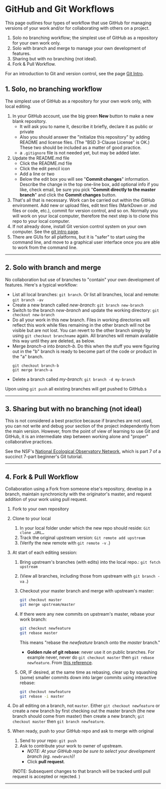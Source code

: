 # GitHub and Git Workflows

This page outlines four types of workflow that use GitHub for managing versions of your work and/or for collaborating with others on a project.

1. Solo no branching workflow; the simplest use of GitHub as a repository for your own work only.
2. Solo with branch and merge to manage your own development of features.
3. Sharing but with no branching (not ideal).
4. Fork & Pull Workflow.

For an introduction to Git and version control, see the page [Git Intro](tut-git-intro.md).

## 1. Solo, no branching workflow

The simplest use of GitHub as a repository for your own work only, with local editing.

1. In your GitHub account, use the big green **New** button to make a new blank repository.
   * It will ask you to name it, describe it briefly, declare it as public or private
   * Also you should answer the "initialize this repository" by adding README and license files. (The "BSD 3-Clause License" is OK.) These two should be included as a matter of good practice.
   * a `.gitignore` file is not needed yet, but may be added later.
2. Update the README.md file
   * Click the README.md file
   * Click the edit pencil icon
   * Add a line or two
   * Below the edit box you will see "**Commit changes**" information. Describe the change in the top one-line box, add optional info if you like, check email, be sure you pick "**Commit directly to the master branch**" and click the **Commit changes** button.
3. That's all that is necessary. Work can be carried out within the GitHub environment. Add new or upload files, edit text files (MarkDown or .md files or code, etc.), commit for version control, and so on. Normally you will work on your local computer, therefore the next step is to clone this repo to your local computer.
4. If not already done, install Git version control system on your own computer. See the [git intro page](./tut-git-intro.md).
5. There are GUIs for all platforms, but it is "safer" to start using the command line, and move to a graphical user interface once you are able to work from the command line.

---

## 2. Solo with branch and merge

No collaboration but use of branches to "contain" your own development of features. Here's a typical workflow:

* List all local branches: `git branch`. Or list all branches, local and remote: `git branch -av`
* Create a new branch called _new-branch_: `git branch new-branch`
* Switch to the branch _new-branch_ and update the working directory: `git checkout new-branch`
* Do all your work in this new branch. Files in working directories will reflect this work while files remaining in the other branch will not be visible but are not lost. You can revert to the other branch simply by using `git checkout branchname` again. All branches will remain available this way until they are deleted, as below.
* Merge _branch-a_ into _branch-b_. Do this when the stuff you were figuring out in the "b" branch is ready to become part of the code or product in the "a" branch.
   ```
   git checkout branch-b
   git merge branch-a
   ```
* Delete a branch called _my-branch_: `git branch -d my-branch`

Upon using `git push` all existing branches will get pushed to GitHub.s

---

## 3. Sharing but with no branching (not ideal)

This is not considered a best practice because if branches are not used, you can not write and debug your section of the project independently from the main version. However, from the point of view of learning to use Git and GitHub, it is an intermediate step between working alone and "proper" collaborative practices.

See the NSF's [National Ecological Observatory Network](https://www.neonscience.org/git-setup-remote), which is part 7 of a succinct 7-part beginner's Git tutorial.

---

## 4. Fork & Pull Workflow

Collaboration using a Fork from someone else's repository, develop in a branch, maintain synchronicity with the originator's master, and request addition of your work using pull request.

1. Fork to your own repository
2. Clone to your local
   1. In your local folder under which the new repo should reside: `Git clone …URL…`
   2. Track the original upstream version: `Git remote add upstream`
   3. (Verify the new remote with `git remote -v` .)
3. At start of each editing session:
   1. Bring upstream's branches (with edits) into the local repo.: `git fetch upstream`
   2. (View all branches, including those from upstream with `git branch -va` .)
   3. Checkout your master branch and merge with upstream's master:

      ```bash
      git checkout master
      git merge upstream/master
      ```

   4. If there were any new commits on upstream's master, rebase your work branch:

      ```bash
      git checkout newfeature
      git rebase master
      ```

      This means "rebase the _newfeature_ branch onto the _master_ branch."
      - **Golden rule of git rebase**: never use it on public branches. For example never, never do `git checkout master` then `git rebase newfeature`. From [this reference](https://www.atlassian.com/git/tutorials/merging-vs-rebasing#the-golden-rule-of-rebasing).

   5. OR, IF desired, at the same time as rebasing, clear up by squashing (some) smaller commits down into larger commits using interactive rebase:

      ```bash
      git checkout newfeature
      git rebase -i master
      ```

4. Do all editing on a branch, not `master`. Either `git checkout newfeature` or create a new branch by first checking out the master branch (the new branch should come from master) then create a new branch; `git checkout master` then `git branch newfeature`.

5. When ready, push to your GitHub repo and ask to merge with original
   1. Send to your repo: `git push`
   1. Ask to contribute your work to owner of upstream.
      - _NOTE: At your GitHub repo be sure to select your development branch (eg. `newbranch`)!_
      - Click **pull request**.

   (NOTE: Subsequent changes to that branch will be tracked until pull request is accepted or rejected. )

---


